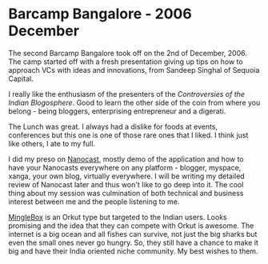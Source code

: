 # Barcamp Bangalore - 2006 December

The second Barcamp Bangalore took off on the 2nd of December, 2006. The camp started off with a fresh presentation giving up tips on how to approach VCs with ideas and innovations, from Sandeep Singhal of Sequoia Capital.

I really like the enthusiasm of the presenters of the *Controversies of the Indian Blogosphere*. Good to learn the other side of the coin from where you belong - being bloggers, enterprising entrepreneur and a digerati.

The Lunch was great. I always had a dislike for foods at events, conferences but this one is one of those rare ones that I liked. I think just like others, I ate to my full.

I did my preso on [Nanocast](http://www.nanocast.com/), mostly demo of the application and how to have your Nanocasts everywhere on any platform - blogger, myspace, xanga, your own blog, virtually everywhere. I will be writing my detailed review of Nanocast later and thus won't like to go deep into it. The cool thing about my session was culmination of both technical and business interest between me and the people listening to me.

[MingleBox](http://www.minglebox.com/) is an Orkut type but targeted to the Indian users. Looks promising and the idea that they can compete with Orkut is awesome. The internet is a big ocean and all fishes can survive, not just the big sharks but even the small ones never go hungry. So, they still have a chance to make it big and have their India oriented niche community. My best wishes to them.